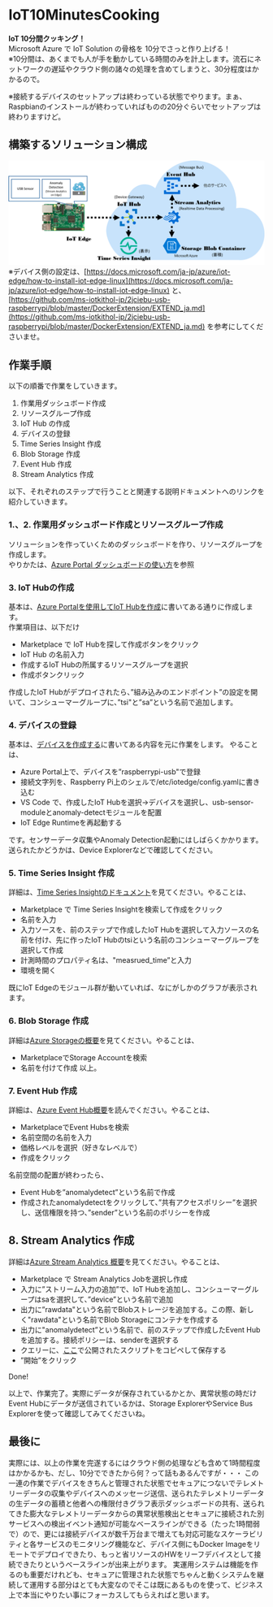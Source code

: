 # IoT10MinutesCooking 
<b>IoT 10分間クッキング！</b>  
Microsoft Azure で IoT Solution の骨格を 10分でさっと作り上げる！  
※10分間は、あくまでも人が手を動かしている時間のみを計上します。流石にネットワークの遅延やクラウド側の諸々の処理を含めてしまうと、30分程度はかかるので。  

※接続するデバイスのセットアップは終わっている状態でやります。まぁ、Raspbianのインストールが終わっていればものの20分ぐらいでセットアップは終わりますけど。 

## 構築するソリューション構成 
![Architecture](images/IoT10MinutesCookingArchitecture.png)
※デバイス側の設定は、[https://docs.microsoft.com/ja-jp/azure/iot-edge/how-to-install-iot-edge-linux](https://docs.microsoft.com/ja-jp/azure/iot-edge/how-to-install-iot-edge-linux) と、[https://github.com/ms-iotkithol-jp/2jciebu-usb-raspberrypi/blob/master/DockerExtension/EXTEND_ja.md](https://github.com/ms-iotkithol-jp/2jciebu-usb-raspberrypi/blob/master/DockerExtension/EXTEND_ja.md) を参考にしてくださいませ。  

## 作業手順 
以下の順番で作業をしていきます。  
1. 作業用ダッシュボード作成 
2. リソースグループ作成 
3. IoT Hub の作成
4. デバイスの登録 
5. Time Series Insight 作成 
6. Blob Storage 作成 
7. Event Hub 作成
8. Stream Analytics 作成 

以下、それぞれのステップで行うことと関連する説明ドキュメントへのリンクを紹介していきます。  
### 1.、2. 作業用ダッシュボード作成とリソースグループ作成 
ソリューションを作っていくためのダッシュボードを作り、リソースグループを作成します。  
やりかたは、[Azure Portal ダッシュボードの使い方](https://github.com/ms-iotkithol-jp/IoTKitHoLV5/blob/master/docs/dashboard.md)を参照  

### 3. IoT Hubの作成 
基本は、[Azure Portalを使用してIoT Hubを作成](https://docs.microsoft.com/ja-jp/azure/iot-hub/iot-hub-create-through-portal)に書いてある通りに作成します。  
作業項目は、以下だけ  
- Marketplace で IoT Hubを探して作成ボタンをクリック
- IoT Hub の名前入力 
- 作成するIoT Hubの所属するリソースグループを選択 
- 作成ボタンクリック 

作成したIoT Hubがデプロイされたら、”組み込みのエンドポイント”の設定を開いて、コンシューマーグループに、”tsi"と”sa”という名前で追加します。 

### 4. デバイスの登録 
基本は、[デバイスを作成する](https://docs.microsoft.com/ja-jp/azure/iot-edge/how-to-register-device-portal#create-a-device)に書いてある内容を元に作業をします。
やることは、 
- Azure Portal上で、デバイスを”raspberrypi-usb"で登録 
- 接続文字列を、Raspberry Pi上のシェルで/etc/iotedge/config.yamlに書き込む 
- VS Code で、作成したIoT Hubを選択→デバイスを選択し、usb-sensor-moduleとanomaly-detectモジュールを配置
- IoT Edge Runtimeを再起動する 

です。センサーデータ収集やAnomaly Detection起動にはしばらくかかります。 送られたかどうかは、Device Explorerなどで確認してください。

### 5. Time Series Insight 作成 
詳細は、[Time Series Insightのドキュメント](https://docs.microsoft.com/ja-jp/azure/time-series-insights/)を見てください。やることは、 
- Marketplace で Time Series Insightを検索して作成をクリック 
- 名前を入力 
- 入力ソースを、前のステップで作成したIoT Hubを選択して入力ソースの名前を付け、先に作ったIoT Hubのtsiという名前のコンシューマーグループを選択して作成
- 計測時間のプロパティ名は、"measrued_time”と入力  
- 環境を開く 

既にIoT Edgeのモジュール群が動いていれば、なにがしかのグラフが表示されます。

### 6. Blob Storage 作成 
詳細は[Azure Storageの概要](https://docs.microsoft.com/ja-jp/azure/storage/common/storage-introduction)を見てください。やることは、
- MarketplaceでStorage Accountを検索
- 名前を付けて作成 
以上。 

### 7. Event Hub 作成 
詳細は、[Azure Event Hub概要](https://docs.microsoft.com/ja-jp/azure/event-hubs/)を読んでください。やることは、 
- MarketplaceでEvent Hubsを検索
- 名前空間の名前を入力 
- 価格レベルを選択（好きなレベルで） 
- 作成をクリック 

名前空間の配置が終わったら、
- Event Hubを”anomalydetect”という名前で作成
- 作成されたanomalydetectをクリックして、”共有アクセスポリシー”を選択し、送信権限を持つ、”sender”という名前のポリシーを作成


## 8. Stream Analytics 作成 

詳細は[Azure Stream Analytics 概要](https://docs.microsoft.com/ja-jp/azure/stream-analytics/stream-analytics-introduction)を見てください。やることは、
- Marketplace で Stream Analytics Jobを選択し作成
- 入力に”ストリーム入力の追加”で、IoT Hubを追加し、コンシューマーグループはsaを選択して、”device”という名前で追加
- 出力に”rawdata"という名前でBlobストレージを追加する。この際、新しく"rawdata"という名前でBlob Storageにコンテナを作成する
- 出力に"anomalydetect”という名前で、前のステップで作成したEvent Hubを追加する。接続ポリシーは、senderを選択する
- クエリーに、[ここ](https://github.com/ms-iotkithol-jp/2jciebu-usb-raspberrypi/blob/master/DockerExtension/EXTEND_ja.md#さらにおまけ)で公開されたスクリプトをコピペして保存する
- ”開始”をクリック 

Done! 

以上で、作業完了。実際にデータが保存されているかとか、異常状態の時だけEvent Hubにデータが送信されているかは、Storage ExplorerやService Bus Explorerを使って確認してみてくださいね。 

## 最後に 
実際には、以上の作業を完遂するにはクラウド側の処理なども含めて1時間程度はかかるかも、だし、10分でできたから何？って話もあるんですが・・・
この一連の作業でデバイスをきちんと管理された状態でセキュアにつないでテレメトリーデータの収集やデバイスへのメッセージ送信、送られたテレメトリーデータの生データの蓄積と他者への権限付きグラフ表示ダッシュボードの共有、送られてきた膨大なテレメトリーデータからの異常状態検出とセキュアに接続された別サービスへの検出イベント通知が可能なベースラインができる（たった1時間弱で）ので、更には接続デバイスが数千万台まで増えても対応可能なスケーラビリティと各サービスのモニタリング機能など、デバイス側にもDocker Imageをリモートでデプロイできたり、もっと省リソースのHWをリーフデバイスとして接続できたりというベースラインが出来上がります。
実運用システムは機能を作るのも重要だけれども、セキュアに管理された状態でちゃんと動くシステムを継続して運用する部分はとても大変なのでそこは既にあるものを使って、ビジネス上で本当にやりたい事にフォーカスしてもらえればと思います。

